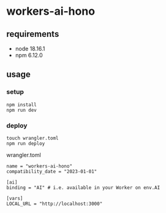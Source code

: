 # workers-ai-hono

## requirements
* node 18.16.1
* npm 6.12.0

## usage
### setup
```
npm install
npm run dev
```

### deploy
```
touch wrangler.toml
npm run deploy
```

wrangler.toml
```
name = "workers-ai-hono"
compatibility_date = "2023-01-01"

[ai]
binding = "AI" # i.e. available in your Worker on env.AI

[vars]
LOCAL_URL = "http://localhost:3000"
```
